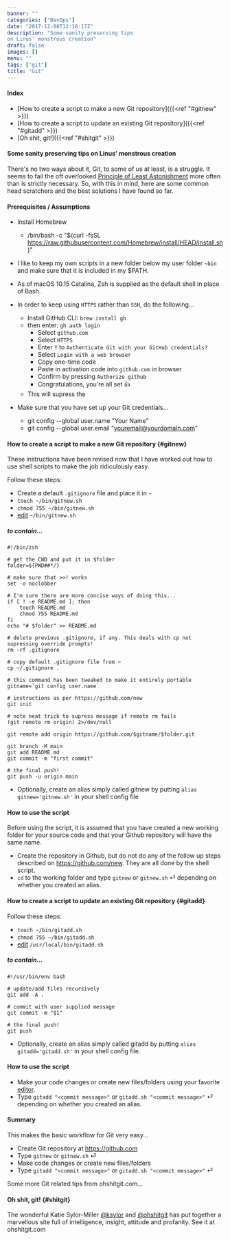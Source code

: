 ```yaml
---
banner: "" 
categories: ["DevOps"] 
date: "2017-12-08T12:18:17Z" 
description: "Some sanity preserving tips
on Linus' monstrous creation"
draft: false
images: [] 
menu: "" 
tags: ["git"] 
title: "Git"
---
```


#### Index

* [How to create a script to make a new Git repository]({{<ref "#gitnew" >}})
* [How to create a script to update an existing Git repository]({{<ref "#gitadd" >}})
* [Oh shit, git!]({{<ref "#shitgit" >}})

#### Some sanity preserving tips on Linus' monstrous creation

There's no two ways about it, Git, to some of us at least, is a struggle. It seems to fail the oft
overlooked
[Principle of Least Astonishment](https://en.wikipedia.org/wiki/Principle_of_least_astonishment)
more often than is strictly necessary. So, with this in mind, here are some common head scratchers
and the best solutions I have found so far.

#### Prerequisites / Assumptions

* Install Homebrew
    * /bin/bash -c "$(curl -fsSL https://raw.githubusercontent.com/Homebrew/install/HEAD/install.sh)"

* I like to keep my own scripts in a new folder below my user folder `~bin` and make sure that it is included in my $PATH.
* As of macOS 10.15 Catalina, Zsh is supplied as the default shell in place of Bash.
* In order to keep using `HTTPS` rather than `SSH`, do the following...
    * Install GitHub CLI: `brew install gh`
    * then enter: `gh auth login`
        * Select `github.com`
        * Select `HTTPS`
        * Enter `Y` to `Authenticate Git with your GitHub credentials?`
        * Select `Login with a web browser`
        * Copy one-time code
        * Paste in activation code into `github.com` in browser
        * Confirm by pressing `Authorize github`
        * Congratulations, you're all set 👍
    * This will supress the

* Make sure that you have set up your Git credentials...
    * git config --global user.name "Your Name"
    * git config --global user.email "youremail@yourdomain.com"

#### How to create a script to make a new Git repository {#gitnew}

These instructions have been revised now that I have worked out how to use shell scripts to make the job ridiculously easy.

Follow these steps:

* Create a default `.gitignore` file and place it in `~`
* `touch ~/bin/gitnew.sh`
* `chmod 755 ~/bin/gitnew.sh`
* [edit](https://code.visualstudio.com/) `~/bin/gitnew.sh`

##### to contain...

    #!/bin/zsh

    # get the CWD and put it in $folder  
    folder=${PWD##*/}

    # make sure that >>! works
    set -o noclobber

    # I'm sure there are more concise ways of doing this...
    if [ ! -e README.md ]; then
        touch README.md
        chmod 755 README.md
    fi
    echo "# $folder" >> README.md

    # delete previous .gitignore, if any. This deals with cp not supressing override prompts!
    rm -rf .gitignore

    # copy default .gitignore file from ~
    cp ~/.gitignore .

    # this command has been tweaked to make it entirely portable
    gitname=`git config user.name`

    # instructions as per https://github.com/new
    git init

    # note neat trick to supress message if remote rm fails
    (git remote rm origin) 2>/dev/null

    git remote add origin https://github.com/$gitname/$folder.git

    git branch -M main
    git add README.md
    git commit -m "first commit"

    # the final push!
    git push -u origin main
    
* Optionally, create an alias simply called gitnew by putting `alias gitnew='gitnew.sh'` in your
  shell config file

#### How to use the script

Before using the script, it is assumed that you have created a new working folder for your source
code and that your Github repository will have the same name.

* Create the repository in Github, but do not do any of the follow up steps described on
  https://github.com/new. They are all done by the shell script.
* `cd` to the working folder and type `gitnew` or `gitnew.sh` ⏎ depending on whether you created
  an alias.

#### How to create a script to update an existing Git repository {#gitadd}

Follow these steps:

* `touch ~/bin/gitadd.sh`
* `chmod 755 ~/bin/gitadd.sh`
* [edit](https://code.visualstudio.com/) `/usr/local/bin/gitadd.sh`

##### to contain...

    #!/usr/bin/env bash

    # update/add files recursively
    git add -A .

    # commit with user supplied message
    git commit -m "$1"

    # the final push!
    git push

* Optionally, create an alias simply called gitadd by putting `alias gitadd='gitadd.sh'` in your shell config file.

#### How to use the script

* Make your code changes or create new files/folders using your favorite
  [editor](https://code.visualstudio.com/).
* Type `gitadd "<commit message>"` or `gitadd.sh "<commit message>"` ⏎ depending on whether you
  created an alias.

#### Summary

This makes the basic workflow for Git very easy...

* Create Git repository at https://github.com
* Type `gitnew` or `gitnew.sh` ⏎
* Make code changes or create new files/folders
* Type `gitadd "<commit message>"` or `gitadd.sh "<commit message>"` ⏎

Some more Git related tips from ohshitgit.com...

#### Oh shit, git! {#shitgit}

The wonderful Katie Sylor-Miller [@ksylor](https://twitter.com/ksylor) and [@ohshitgit](https://twitter.com/ohshitgit) has put together a marvellous site full of intelligence, insight, attitude and profanity. See it at ohshitgit.com
